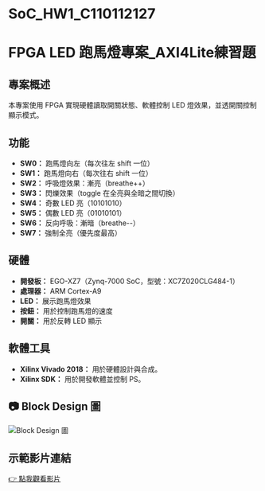 # SoC_HW1_C110112127
# FPGA LED 跑馬燈專案_AXI4Lite練習題

## 專案概述

本專案使用 FPGA 實現硬體讀取開關狀態、軟體控制 LED 燈效果，並透開關控制顯示模式。

## 功能

- **SW0：** 跑馬燈向左（每次往左 shift 一位）
- **SW1：** 跑馬燈向右（每次往右 shift 一位）
- **SW2：** 呼吸燈效果：漸亮（breathe++）
- **SW3：** 閃爍效果（toggle 在全亮與全暗之間切換）
- **SW4：** 奇數 LED 亮（10101010）
- **SW5：** 偶數 LED 亮（01010101）
- **SW6：** 反向呼吸：漸暗（breathe--）
- **SW7：** 強制全亮（優先度最高）

## 硬體

- **開發板：** EGO-XZ7（Zynq-7000 SoC，型號：XC7Z020CLG484-1）
- **處理器：** ARM Cortex-A9
- **LED：** 展示跑馬燈效果
- **按鈕：** 用於控制跑馬燈的速度
- **開關：** 用於反轉 LED 顯示

## 軟體工具

- **Xilinx Vivado 2018：** 用於硬體設計與合成。
- **Xilinx SDK：** 用於開發軟體並控制 PS。

## 📷 Block Design 圖

![Block Design 圖](img/Block%20Design%20圖.png)

## 示範影片連結
[👉 點我觀看影片](https://youtu.be/EJHje2ceJPk?si=HODhzvzEDTRMRPkG)






